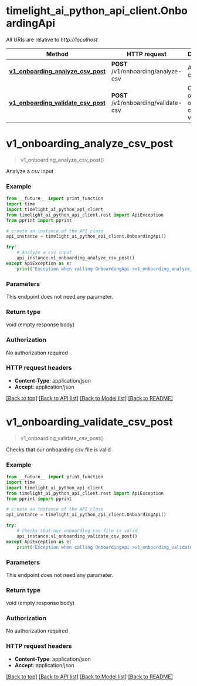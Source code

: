 # timelight_ai_python_api_client.OnboardingApi

All URIs are relative to *http://localhost*

Method | HTTP request | Description
------------- | ------------- | -------------
[**v1_onboarding_analyze_csv_post**](OnboardingApi.md#v1_onboarding_analyze_csv_post) | **POST** /v1/onboarding/analyze-csv | Analyze a csv input
[**v1_onboarding_validate_csv_post**](OnboardingApi.md#v1_onboarding_validate_csv_post) | **POST** /v1/onboarding/validate-csv | Checks that our onboarding csv file is valid


# **v1_onboarding_analyze_csv_post**
> v1_onboarding_analyze_csv_post()

Analyze a csv input

### Example
```python
from __future__ import print_function
import time
import timelight_ai_python_api_client
from timelight_ai_python_api_client.rest import ApiException
from pprint import pprint

# create an instance of the API class
api_instance = timelight_ai_python_api_client.OnboardingApi()

try:
    # Analyze a csv input
    api_instance.v1_onboarding_analyze_csv_post()
except ApiException as e:
    print("Exception when calling OnboardingApi->v1_onboarding_analyze_csv_post: %s\n" % e)
```

### Parameters
This endpoint does not need any parameter.

### Return type

void (empty response body)

### Authorization

No authorization required

### HTTP request headers

 - **Content-Type**: application/json
 - **Accept**: application/json

[[Back to top]](#) [[Back to API list]](../README.md#documentation-for-api-endpoints) [[Back to Model list]](../README.md#documentation-for-models) [[Back to README]](../README.md)

# **v1_onboarding_validate_csv_post**
> v1_onboarding_validate_csv_post()

Checks that our onboarding csv file is valid

### Example
```python
from __future__ import print_function
import time
import timelight_ai_python_api_client
from timelight_ai_python_api_client.rest import ApiException
from pprint import pprint

# create an instance of the API class
api_instance = timelight_ai_python_api_client.OnboardingApi()

try:
    # Checks that our onboarding csv file is valid
    api_instance.v1_onboarding_validate_csv_post()
except ApiException as e:
    print("Exception when calling OnboardingApi->v1_onboarding_validate_csv_post: %s\n" % e)
```

### Parameters
This endpoint does not need any parameter.

### Return type

void (empty response body)

### Authorization

No authorization required

### HTTP request headers

 - **Content-Type**: application/json
 - **Accept**: application/json

[[Back to top]](#) [[Back to API list]](../README.md#documentation-for-api-endpoints) [[Back to Model list]](../README.md#documentation-for-models) [[Back to README]](../README.md)

